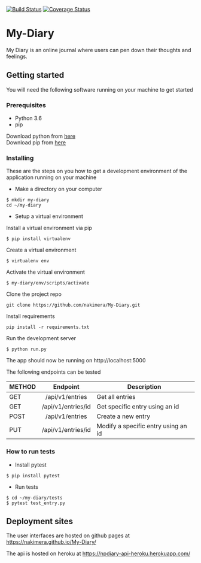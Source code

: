 [![Build Status](https://travis-ci.org/nakimera/My-Diary.svg?branch=develop)](https://travis-ci.org/nakimera/My-Diary)
[![Coverage Status](https://coveralls.io/repos/github/nakimera/My-Diary/badge.svg?branch=develop)](https://coveralls.io/github/nakimera/My-Diary?branch=develop)

# My-Diary
My Diary is an online journal where users can pen down their thoughts and feelings.  

## Getting started
You will need the following software running on your machine to get started

### Prerequisites

* Python 3.6
* pip

Download python from [here](https://www.python.org/getit/)  
Download pip from [here](https://pip.pypa.io/en/stable/reference/pip_download/)

### Installing

These are the steps on you how to get a development environment of the application running on your machine

* Make a directory on your computer

``` 
$ mkdir my-diary 
cd ~/my-diary
 ```

* Setup a virtual environment

Install a virtual environment via pip

``` $ pip install virtualenv ```

Create a virtual environment

```
$ virtualenv env 
```

Activate the virtual environment

```
$ my-diary/env/scripts/activate
```

Clone the project repo

``` 
git clone https://github.com/nakimera/My-Diary.git
``` 

Install requirements

``` 
pip install -r requirements.txt
``` 

Run the development server

``` 
$ python run.py
``` 

The app should now be running on http://localhost:5000

The following endpoints can be tested

| METHOD       | Endpoint           | Description  |
| ------------- |:-------------:| -----|
| GET      | /api/v1/entries | Get all entries
| GET      | /api/v1/entries/id      | Get specific entry using an id |
| POST | /api/v1/entries      | Create a new entry |
| PUT      | /api/v1/entries/id      | Modify a specific entry using an id |


### How to run tests

* Install pytest 

``` 
$ pip install pytest
``` 
 * Run tests
 
 ``` 
$ cd ~/my-diary/tests
$ pytest test_entry.py
 ``` 

## Deployment  sites

The user interfaces are hosted on github pages at https://nakimera.github.io/My-Diary/

The api is hosted on heroku at https://npdiary-api-heroku.herokuapp.com/
